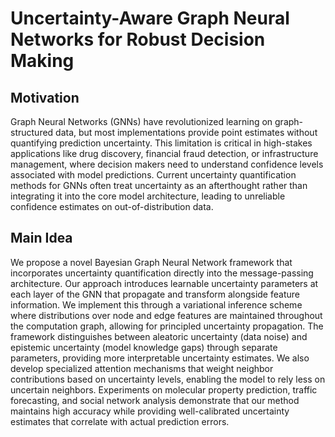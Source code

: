 # Uncertainty-Aware Graph Neural Networks for Robust Decision Making

## Motivation
Graph Neural Networks (GNNs) have revolutionized learning on graph-structured data, but most implementations provide point estimates without quantifying prediction uncertainty. This limitation is critical in high-stakes applications like drug discovery, financial fraud detection, or infrastructure management, where decision makers need to understand confidence levels associated with model predictions. Current uncertainty quantification methods for GNNs often treat uncertainty as an afterthought rather than integrating it into the core model architecture, leading to unreliable confidence estimates on out-of-distribution data.

## Main Idea
We propose a novel Bayesian Graph Neural Network framework that incorporates uncertainty quantification directly into the message-passing architecture. Our approach introduces learnable uncertainty parameters at each layer of the GNN that propagate and transform alongside feature information. We implement this through a variational inference scheme where distributions over node and edge features are maintained throughout the computation graph, allowing for principled uncertainty propagation. The framework distinguishes between aleatoric uncertainty (data noise) and epistemic uncertainty (model knowledge gaps) through separate parameters, providing more interpretable uncertainty estimates. We also develop specialized attention mechanisms that weight neighbor contributions based on uncertainty levels, enabling the model to rely less on uncertain neighbors. Experiments on molecular property prediction, traffic forecasting, and social network analysis demonstrate that our method maintains high accuracy while providing well-calibrated uncertainty estimates that correlate with actual prediction errors.